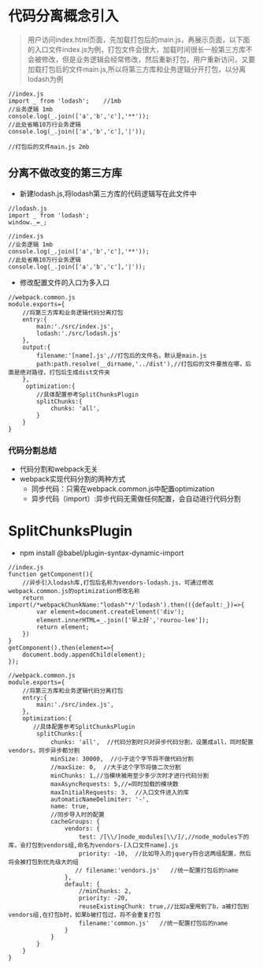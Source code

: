 # 代码分离概念引入
> 用户访问index.html页面，先加载打包后的main.js，再展示页面，以下面的入口文件index.js为例，打包文件会很大，加载时间很长一般第三方库不会被修改，但是业务逻辑会经常修改，然后重新打包，用户重新访问，又要加载打包后的文件main.js,所以将第三方库和业务逻辑分开打包，以分离lodash为例

```
//index.js
import _ from 'lodash';    //1mb
//业务逻辑 1mb
console.log(_.join(['a','b','c'],'**'));
//此处省略10万行业务逻辑
console.log(_.join(['a','b','c'],'|'));

//打包后的文件main.js 2mb
```
## 分离不做改变的第三方库
- 新建lodash.js,将lodash第三方库的代码逻辑写在此文件中

```
//lodash.js
import _ from 'lodash';
window._=_;
```

```
//index.js
//业务逻辑 1mb
console.log(_.join(['a','b','c'],'**'));
//此处省略10万行业务逻辑
console.log(_.join(['a','b','c'],'|'));
```
- 修改配置文件的入口为多入口
```
//webpack.common.js
module.exports={
    //将第三方库和业务逻辑代码分离打包
    entry:{
        main:'./src/index.js',
        lodash:'./src/lodash.js'
    },
    output:{
        filename:'[name].js',//打包后的文件名，默认是main.js
        path:path.resolve(__dirname,'../dist'),//打包后的文件要放在哪，后面是绝对路径，打包后生成dist文件夹
    },
     optimization:{
        //具体配置参考SplitChunksPlugin
        splitChunks:{
            chunks: 'all', 
        }
    }
}
```
### 代码分割总结
- 代码分割和webpack无关
- webpack实现代码分割的两种方式
  + 同步代码：只需在webpack.common.js中配置optimization
  + 异步代码（import）:异步代码无需做任何配置，会自动进行代码分割
# SplitChunksPlugin
- npm install @babel/plugin-syntax-dynamic-import

```
//index.js
function getComponent(){
    //异步引入lodash库,打包后名称为vendors-lodash.js，可通过修改webpack.common.js的optimization修改名称
    return import(/*webpackChunkName:"lodash"*/'lodash').then(({default:_})=>{
        var element=document.createElement('div');
        element.innerHTML=_.join(['早上好','rourou-lee']);
        return element;
    })
}
getComponent().then(element=>{
    document.body.appendChild(element);
});
```

```
//webpack.common.js
module.exports={
    //将第三方库和业务逻辑代码分离打包
    entry:{
        main:'./src/index.js',
    },
    optimization:{
       //具体配置参考SplitChunksPlugin
        splitChunks:{
            chunks: 'all',  //代码分割时只对异步代码分割，设置成all，同时配置vendors，同步异步都分割
            minSize: 30000,  //小于这个字节将不做代码分割
            //maxSize: 0,  //大于这个字节将做二次分割
            minChunks: 1,//当模块被用至少多少次时才进行代码分割
            maxAsyncRequests: 5,//=同时加载的模块数
            maxInitialRequests: 3,  //入口文件进入的库
            automaticNameDelimiter: '-',
            name: true,
            //同步导入时的配置
            cacheGroups: {
                vendors: {
                    test: /[\\/]node_modules[\\/]/,//node_modules下的库，会打包到vendors组,命名为vendors-[入口文件name].js
                    priority: -10,  //比如导入的jquery符合这两组配置，然后将会被打包到优先级大的组
                   // filename:'vendors.js'   //统一配置打包后的name
                },
                default: {
                    //minChunks: 2,
                    priority: -20,
                    reuseExistingChunk: true,//比如a里用到了b，a被打包到vendors组,在打包b时，如果b被打包过，将不会重复打包
                    filename:'common.js'   //统一配置打包后的name
                }
            }
        }
    }
}
```






